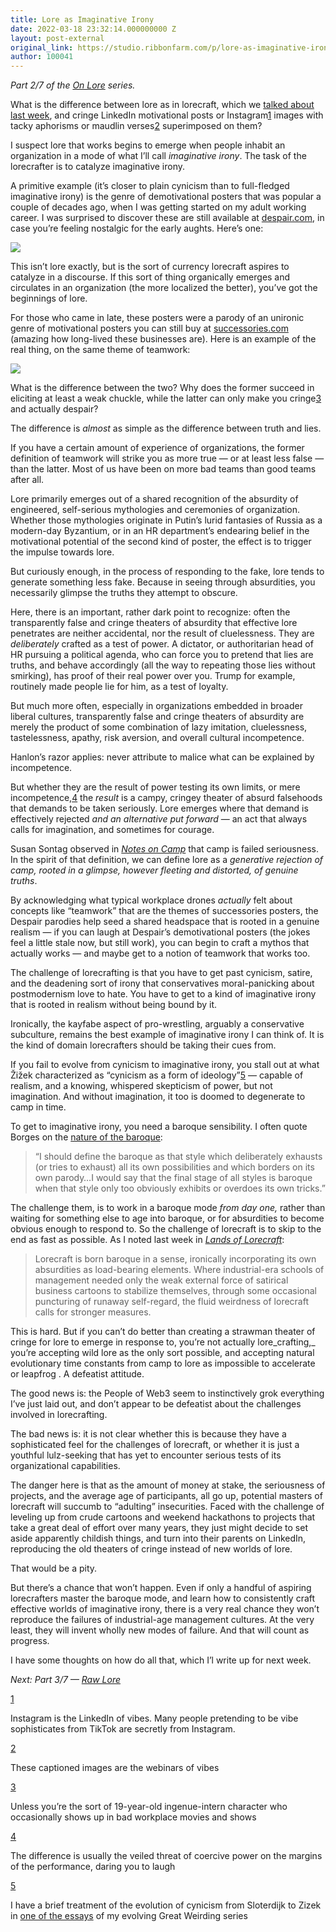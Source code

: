```yaml
---
title: Lore as Imaginative Irony
date: 2022-03-18 23:32:14.000000000 Z
layout: post-external
original_link: https://studio.ribbonfarm.com/p/lore-as-imaginative-irony
author: 100041
---
```


_Part 2/7 of the [On Lore](https://studio.ribbonfarm.com/p/on-lore) series._

What is the difference between lore as in lorecraft, which we [talked about last week](https://studio.ribbonfarm.com/p/lands-of-lorecraft?s=w), and cringe LinkedIn motivational posts or Instagram[1](#footnote-1) images with tacky aphorisms or maudlin verses[2](#footnote-2) superimposed on them?

I suspect lore that works begins to emerge when people inhabit an organization in a mode of what I’ll call _imaginative irony_. The task of the lorecrafter is to catalyze imaginative irony.

A primitive example (it’s closer to plain cynicism than to full-fledged imaginative irony) is the genre of demotivational posters that was popular a couple of decades ago, when I was getting started on my adult working career. I was surprised to discover these are still available at [despair.com](https://despair.com/), in case you’re feeling nostalgic for the early aughts. Here’s one:

[![](https://substackcdn.com/image/fetch/w_1456,c_limit,f_auto,q_auto:good,fl_progressive:steep/https%3A%2F%2Fbucketeer-e05bbc84-baa3-437e-9518-adb32be77984.s3.amazonaws.com%2Fpublic%2Fimages%2Fc68ba2cf-6f87-438f-8366-2526fce4520a_600x423.png)](https://substackcdn.com/image/fetch/f_auto,q_auto:good,fl_progressive:steep/https%3A%2F%2Fbucketeer-e05bbc84-baa3-437e-9518-adb32be77984.s3.amazonaws.com%2Fpublic%2Fimages%2Fc68ba2cf-6f87-438f-8366-2526fce4520a_600x423.png)

This isn’t lore exactly, but is the sort of currency lorecraft aspires to catalyze in a discourse. If this sort of thing organically emerges and circulates in an organization (the more localized the better), you’ve got the beginnings of lore.

For those who came in late, these posters were a parody of an unironic genre of motivational posters you can still buy at [successories.com](https://www.successories.com/) (amazing how long-lived these businesses are). Here is an example of the real thing, on the same theme of teamwork:

[![](https://substackcdn.com/image/fetch/w_1456,c_limit,f_auto,q_auto:good,fl_progressive:steep/https%3A%2F%2Fbucketeer-e05bbc84-baa3-437e-9518-adb32be77984.s3.amazonaws.com%2Fpublic%2Fimages%2Fc8986a70-5de2-459c-98e6-47cd7162c019_1342x1068.jpeg)](https://substackcdn.com/image/fetch/f_auto,q_auto:good,fl_progressive:steep/https%3A%2F%2Fbucketeer-e05bbc84-baa3-437e-9518-adb32be77984.s3.amazonaws.com%2Fpublic%2Fimages%2Fc8986a70-5de2-459c-98e6-47cd7162c019_1342x1068.jpeg)

What is the difference between the two? Why does the former succeed in eliciting at least a weak chuckle, while the latter can only make you cringe[3](#footnote-3) and actually despair?

The difference is _almost_ as simple as the difference between truth and lies.

If you have a certain amount of experience of organizations, the former definition of teamwork will strike you as more true — or at least less false — than the latter. Most of us have been on more bad teams than good teams after all.

Lore primarily emerges out of a shared recognition of the absurdity of engineered, self-serious mythologies and ceremonies of organization. Whether those mythologies originate in Putin’s lurid fantasies of Russia as a modern-day Byzantium, or in an HR department’s endearing belief in the motivational potential of the second kind of poster, the effect is to trigger the impulse towards lore.

But curiously enough, in the process of responding to the fake, lore tends to generate something less fake. Because in seeing through absurdities, you necessarily glimpse the truths they attempt to obscure.

Here, there is an important, rather dark point to recognize: often the transparently false and cringe theaters of absurdity that effective lore penetrates are neither accidental, nor the result of cluelessness. They are _deliberately_ crafted as a test of power. A dictator, or authoritarian head of HR pursuing a political agenda, who can force you to pretend that lies are truths, and behave accordingly (all the way to repeating those lies without smirking), has proof of their real power over you. Trump for example, routinely made people lie for him, as a test of loyalty.

But much more often, especially in organizations embedded in broader liberal cultures, transparently false and cringe theaters of absurdity are merely the product of some combination of lazy imitation, cluelessness, tastelessness, apathy, risk aversion, and overall cultural incompetence.

Hanlon’s razor applies: never attribute to malice what can be explained by incompetence.

But whether they are the result of power testing its own limits, or mere incompetence,[4](#footnote-4) the _result_ is a campy, cringey theater of absurd falsehoods that demands to be taken seriously. Lore emerges where that demand is effectively rejected _and an alternative put forward_ — an act that always calls for imagination, and sometimes for courage.

Susan Sontag observed in _[Notes on Camp](https://classes.dma.ucla.edu/Spring15/104/Susan%20Sontag_%20Notes%20On%20-Camp-.pdf)_ that camp is failed seriousness. In the spirit of that definition, we can define lore as a _generative rejection of camp, rooted in a glimpse, however fleeting and distorted, of genuine truths_.

By acknowledging what typical workplace drones _actually_ felt about concepts like “teamwork” that are the themes of successories posters, the Despair parodies help seed a shared headspace that is rooted in a genuine realism — if you can laugh at Despair’s demotivational posters (the jokes feel a little stale now, but still work), you can begin to craft a mythos that actually works — and maybe get to a notion of teamwork that works too.

The challenge of lorecrafting is that you have to get past cynicism, satire, and the deadening sort of irony that conservatives moral-panicking about postmodernism love to hate. You have to get to a kind of imaginative irony that is rooted in realism without being bound by it.

Ironically, the kayfabe aspect of pro-wrestling, arguably a conservative subculture, remains the best example of imaginative irony I can think of. It is the kind of domain lorecrafters should be taking their cues from.

If you fail to evolve from cynicism to imaginative irony, you stall out at what Žižek characterized as “cynicism as a form of ideology”[5](#footnote-5) — capable of realism, and a knowing, whispered skepticism of power, but not imagination. And without imagination, it too is doomed to degenerate to camp in time.

To get to imaginative irony, you need a baroque sensibility. I often quote Borges on the [nature of the baroque](http://www.amazon.com/gp/product/0140286802/ref=as_li_ss_tl?ie=UTF8&tag=ribbonfarmcom-20&linkCode=as2&camp=217145&creative=399369&creativeASIN=0140286802):

> “I should define the baroque as that style which deliberately exhausts (or tries to exhaust) all its own  possibilities and which borders on its own parody…I would say that the final stage of all styles is baroque when that style only too obviously exhibits or overdoes its own tricks.”

The challenge them, is to work in a baroque mode _from day one,_ rather than waiting for something else to age into baroque, or for absurdities to become obvious enough to respond to. So the challenge of lorecraft is to skip to the end as fast as possible. As I noted last week in _[Lands of Lorecraft](https://studio.ribbonfarm.com/p/lands-of-lorecraft?s=w)_:

> Lorecraft is born baroque in a sense, ironically incorporating its own absurdities as load-bearing elements. Where industrial-era schools of management needed only the weak external force of satirical business cartoons to stabilize themselves, through some occasional puncturing of runaway self-regard, the fluid weirdness of lorecraft calls for stronger measures.

This is hard. But if you can’t do better than creating a strawman theater of cringe for lore to emerge in response to, you’re not actually lore_crafting,_ you’re accepting wild lore as the only sort possible, and accepting natural evolutionary time constants from camp to lore as impossible to accelerate or leapfrog . A defeatist attitude.

The good news is: the People of Web3 seem to instinctively grok everything I’ve just laid out, and don’t appear to be defeatist about the challenges involved in lorecrafting.

The bad news is: it is not clear whether this is because they have a sophisticated feel for the challenges of lorecraft, or whether it is just a youthful lulz-seeking that has yet to encounter serious tests of its organizational capabilities.

The danger here is that as the amount of money at stake, the seriousness of projects, and the average age of participants, all go up, potential masters of lorecraft will succumb to “adulting” insecurities. Faced with the challenge of leveling up from crude cartoons and weekend hackathons to projects that take a great deal of effort over many years, they just might decide to set aside apparently childish things, and turn into their parents on LinkedIn, reproducing the old theaters of cringe instead of new worlds of lore.

That would be a pity.

But there’s a chance that won’t happen. Even if only a handful of aspiring lorecrafters master the baroque mode, and learn how to consistently craft effective worlds of imaginative irony, there is a very real chance they won’t reproduce the failures of industrial-age management cultures. At the very least, they will invent wholly new modes of failure. And that will count as progress.

I have some thoughts on how do all that, which I’l write up for next week.

_Next: Part 3/7 — [Raw Lore](https://studio.ribbonfarm.com/p/raw-lore)_

[1](#footnote-anchor-1)

Instagram is the LinkedIn of vibes. Many people pretending to be vibe sophisticates from TikTok are secretly from Instagram.

[2](#footnote-anchor-2)

These captioned images are the webinars of vibes

[3](#footnote-anchor-3)

Unless you’re the sort of 19-year-old ingenue-intern character who occasionally shows up in bad workplace movies and shows

[4](#footnote-anchor-4)

The difference is usually the veiled threat of coercive power on the margins of the performance, daring you to laugh

[5](#footnote-anchor-5)

I have a brief treatment of the evolution of cynicism from Sloterdijk to Zizek in [one of the essays](https://studio.ribbonfarm.com/p/accidental-designs-2?s=w) of my evolving Great Weirding series
